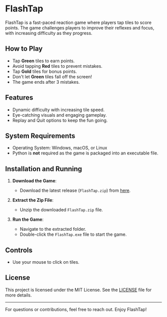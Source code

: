 # FlashTap

FlashTap is a fast-paced reaction game where players tap tiles to score points. The game challenges players to improve their reflexes and focus, with increasing difficulty as they progress.

## How to Play
- Tap **Green** tiles to earn points.
- Avoid tapping **Red** tiles to prevent mistakes.
- Tap **Gold** tiles for bonus points.
- Don't let **Green** tiles fall off the screen!
- The game ends after 3 mistakes.

## Features
- Dynamic difficulty with increasing tile speed.
- Eye-catching visuals and engaging gameplay.
- Replay and Quit options to keep the fun going.

## System Requirements
- Operating System: Windows, macOS, or Linux
- Python is **not** required as the game is packaged into an executable file.

## Installation and Running
1. **Download the Game**:
   - Download the latest release (`FlashTap.zip`) from [here](#).

2. **Extract the Zip File**:
   - Unzip the downloaded `FlashTap.zip` file.

3. **Run the Game**:
   - Navigate to the extracted folder.
   - Double-click the `FlashTap.exe` file to start the game.

## Controls
- Use your mouse to click on tiles.

## License
This project is licensed under the MIT License. See the [LICENSE](LICENSE) file for more details.

---

For questions or contributions, feel free to reach out. Enjoy FlashTap!
